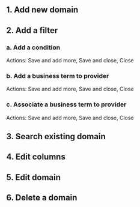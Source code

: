 ## 1. Add new domain

## 2. Add a filter

### a. Add a condition
Actions: Save and add more, Save and close, Close

### b. Add a business term to provider
Actions: Save and add more, Save and close, Close

### c. Associate a business term to provider
Actions: Save and add more, Save and close, Close

## 3. Search existing domain


## 4. Edit columns


## 5. Edit domain


## 6. Delete a domain
